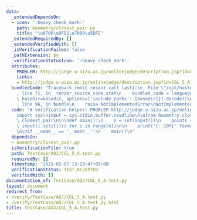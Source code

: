 ```yaml
---
data:
  _extendedDependsOn:
  - icon: ':heavy_check_mark:'
    path: Geometry/closest_pair.py
    title: "\u6700\u8FD1\u70B9\u5BFE"
  _extendedRequiredBy: []
  _extendedVerifiedWith: []
  _isVerificationFailed: false
  _pathExtension: py
  _verificationStatusIcon: ':heavy_check_mark:'
  attributes:
    PROBLEM: http://judge.u-aizu.ac.jp/onlinejudge/description.jsp?id=CGL_5_A
    links:
    - http://judge.u-aizu.ac.jp/onlinejudge/description.jsp?id=CGL_5_A
  bundledCode: "Traceback (most recent call last):\n  File \"/opt/hostedtoolcache/Python/3.10.2/x64/lib/python3.10/site-packages/onlinejudge_verify/documentation/build.py\"\
    , line 71, in _render_source_code_stat\n    bundled_code = language.bundle(stat.path,\
    \ basedir=basedir, options={'include_paths': [basedir]}).decode()\n  File \"/opt/hostedtoolcache/Python/3.10.2/x64/lib/python3.10/site-packages/onlinejudge_verify/languages/python.py\"\
    , line 96, in bundle\n    raise NotImplementedError\nNotImplementedError\n"
  code: "# verification-helper: PROBLEM http://judge.u-aizu.ac.jp/onlinejudge/description.jsp?id=CGL_5_A\n\
    import sys\ninput = sys.stdin.buffer.readline\n\nfrom Geometry.closest_pair import\
    \ closest_pair\n\n\ndef main():\n    n = int(input())\n    points = [list(map(float,\
    \ input().split())) for i in range(n)]\n\n    print('{:.10f}'.format(closest_pair(points)))\n\
    \n\nif __name__ == '__main__':\n    main()\n"
  dependsOn:
  - Geometry/closest_pair.py
  isVerificationFile: true
  path: TestCase/AOJ/CGL_5_A.test.py
  requiredBy: []
  timestamp: '2021-02-07 13:29:47+09:00'
  verificationStatus: TEST_ACCEPTED
  verifiedWith: []
documentation_of: TestCase/AOJ/CGL_5_A.test.py
layout: document
redirect_from:
- /verify/TestCase/AOJ/CGL_5_A.test.py
- /verify/TestCase/AOJ/CGL_5_A.test.py.html
title: TestCase/AOJ/CGL_5_A.test.py
---
```

